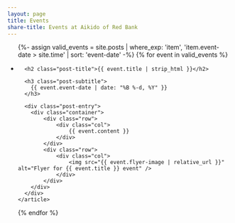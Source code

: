```yaml
---
layout: page
title: Events
share-title: Events at Aikido of Red Bank
---
```


<!-- role="list" needed so that `list-style: none` in Safari doesn't remove the list semantics -->
<ul class="posts-list list-unstyled" role="list">
  {%- assign valid_events = site.posts | where_exp: 'item', 'item.event-date > site.time'  | sort: 'event-date' -%}
  {% for event in valid_events %}
  <li class="post-preview">
    <article>

      <h2 class="post-title">{{ event.title | strip_html }}</h2>

      <h3 class="post-subtitle">
        {{ event.event-date | date: "%B %-d, %Y" }}
      </h3>

      <div class="post-entry">
        <div class="container">
            <div class="row">
                <div class="col">
                    {{ event.content }}
                </div>
            </div>
            <div class="row">
                <div class="col">
                    <img src="{{ event.flyer-image | relative_url }}" alt="Flyer for {{ event.title }} event" />
                </div>
            </div>
        </div>
      </div>
    </article>
  </li>
  {% endfor %}
</ul>